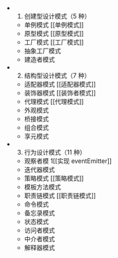 - 1. 创建型设计模式（5 种）
	- 单例模式 [[单例模式]]
	- 原型模式 [[原型模式]]
	- 工厂模式 [[工厂模式]]
	- 抽象工厂模式
	- 建造者模式
- 2. 结构型设计模式（7 种）
	- 适配器模式 [[适配器模式]]
	- 装饰器模式 [[装饰者模式]]
	- 代理模式 [[代理模式]]
	- 外观模式
	- 桥接模式
	- 组合模式
	- 享元模式
- 3. 行为设计模式（11 种）
	- 观察者模 1[[实现 eventEmitter]]
	- 迭代器模式
	- 策略模式 [[策略模式]]
	- 模板方法模式
	- 职责链模式 [[职责链模式]]
	- 命令模式
	- 备忘录模式
	- 状态模式
	- 访问者模式
	- 中介者模式
	- 解释器模式
